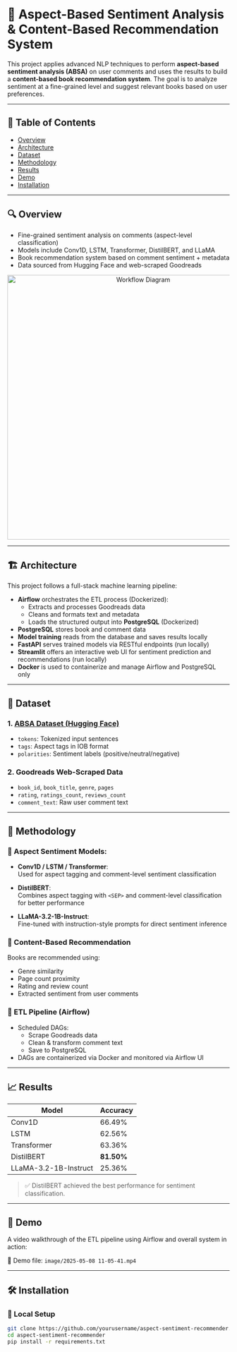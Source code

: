 # 📘 Aspect-Based Sentiment Analysis & Content-Based Recommendation System

This project applies advanced NLP techniques to perform **aspect-based sentiment analysis (ABSA)** on user comments and uses the results to build a **content-based book recommendation system**. The goal is to analyze sentiment at a fine-grained level and suggest relevant books based on user preferences.

---

## 📌 Table of Contents

- [Overview](#overview)
- [Architecture](#architecture)
- [Dataset](#dataset)
- [Methodology](#methodology)
- [Results](#results)
- [Demo](#demo)
- [Installation](#installation)

---

## 🔍 Overview

- Fine-grained sentiment analysis on comments (aspect-level classification)
- Models include Conv1D, LSTM, Transformer, DistilBERT, and LLaMA
- Book recommendation system based on comment sentiment + metadata
- Data sourced from Hugging Face and web-scraped Goodreads

<div align="center">
  <img src="image/Screenshot 2025-05-09 132341.png" alt="Workflow Diagram" width="600">
</div>

---

## 🏗️ Architecture

This project follows a full-stack machine learning pipeline:

- **Airflow** orchestrates the ETL process (Dockerized):
  - Extracts and processes Goodreads data
  - Cleans and formats text and metadata
  - Loads the structured output into **PostgreSQL** (Dockerized)
- **PostgreSQL** stores book and comment data
- **Model training** reads from the database and saves results locally
- **FastAPI** serves trained models via RESTful endpoints (run locally)
- **Streamlit** offers an interactive web UI for sentiment prediction and recommendations (run locally)
- **Docker** is used to containerize and manage Airflow and PostgreSQL only

---

## 📁 Dataset

### 1. [ABSA Dataset (Hugging Face)](https://huggingface.co/datasets/thainq107/abte-restaurants)
- `tokens`: Tokenized input sentences  
- `tags`: Aspect tags in IOB format  
- `polarities`: Sentiment labels (positive/neutral/negative)  

### 2. Goodreads Web-Scraped Data
- `book_id`, `book_title`, `genre`, `pages`  
- `rating`, `ratings_count`, `reviews_count`  
- `comment_text`: Raw user comment text  

---

## 🧠 Methodology

### 🔸 Aspect Sentiment Models:
- **Conv1D / LSTM / Transformer**:  
  Used for aspect tagging and comment-level sentiment classification

- **DistilBERT**:  
  Combines aspect tagging with `<SEP>` and comment-level classification for better performance

- **LLaMA-3.2-1B-Instruct**:  
  Fine-tuned with instruction-style prompts for direct sentiment inference

### 🔹 Content-Based Recommendation
Books are recommended using:
- Genre similarity  
- Page count proximity  
- Rating and review count  
- Extracted sentiment from user comments

### 🔄 ETL Pipeline (Airflow)
- Scheduled DAGs:
  - Scrape Goodreads data
  - Clean & transform comment text
  - Save to PostgreSQL
- DAGs are containerized via Docker and monitored via Airflow UI

---

## 📈 Results

| **Model**               | **Accuracy** |
|-------------------------|--------------|
| Conv1D                  | 66.49%       |
| LSTM                    | 62.56%       |
| Transformer             | 63.36%       |
| DistilBERT              | **81.50%**   |
| LLaMA-3.2-1B-Instruct   | 25.36%       |

> ✅ DistilBERT achieved the best performance for sentiment classification.

---

## 🎥 Demo

A video walkthrough of the ETL pipeline using Airflow and overall system in action:

📂 Demo file: `image/2025-05-08 11-05-41.mp4`  


---

## 🛠 Installation

### 🔧 Local Setup

```bash
git clone https://github.com/yourusername/aspect-sentiment-recommender.git
cd aspect-sentiment-recommender
pip install -r requirements.txt
